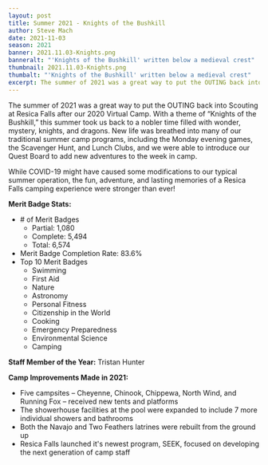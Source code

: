 ```yaml
---
layout: post
title: Summer 2021 - Knights of the Bushkill
author: Steve Mach
date: 2021-11-03
season: 2021
banner: 2021.11.03-Knights.png
banneralt: "'Knights of the Bushkill' written below a medieval crest"
thumbnail: 2021.11.03-Knights.png
thumbalt: "'Knights of the Bushkill' written below a medieval crest"
excerpt: The summer of 2021 was a great way to put the OUTING back into Scouting at...
---
```


The summer of 2021 was a great way to put the OUTING back into Scouting at Resica Falls after our 2020 Virtual Camp. With a theme of “Knights of the Bushkill,” this summer took us back to a nobler time filled with wonder, mystery, knights, and dragons. New life was breathed into many of our traditional summer camp programs, including the Monday evening games, the Scavenger Hunt, and Lunch Clubs, and we were able to introduce our Quest Board to add new adventures to the week in camp. 

While COVID-19 might have caused some modifications to our typical summer operation, the fun, adventure, and lasting memories of a Resica Falls camping experience were stronger than ever!


**Merit Badge Stats:**
- \# of Merit Badges
  - Partial: 1,080
  - Complete: 5,494
  - Total: 6,574
- Merit Badge Completion Rate: 83.6%
- Top 10 Merit Badges
  - Swimming
  - First Aid
  - Nature
  -	Astronomy
  -	Personal Fitness
  -	Citizenship in the World
  -	Cooking
  -	Emergency Preparedness
  -	Environmental Science
  -	Camping


**Staff Member of the Year:** Tristan Hunter    

**Camp Improvements Made in 2021:**
- Five campsites – Cheyenne, Chinook, Chippewa, North Wind, and Running Fox – received new tents and platforms
- The showerhouse facilities at the pool were expanded to include 7 more individual showers and bathrooms
- Both the Navajo and Two Feathers latrines were rebuilt from the ground up
- Resica Falls launched it's newest program, SEEK, focused on developing the next generation of camp staff

